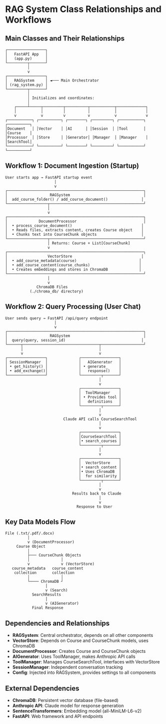# RAG System Class Relationships and Workflows

## Main Classes and Their Relationships

```
┌─────────────────┐
│   FastAPI App   │
│   (app.py)      │
└─────────┬───────┘
          │
          v
┌─────────────────┐
│   RAGSystem     │ ◄─── Main Orchestrator
│ (rag_system.py) │
└─────────┬───────┘
          │
          │ Initializes and coordinates:
          │
    ┌─────┴─────┬─────────┬──────────┬───────────┬─────────────┐
    │           │         │          │           │             │
    v           v         v          v           v             v
┌───────────┐ ┌──────────┐ ┌────────┐ ┌─────────┐ ┌───────────┐ ┌──────────┐
│Document   │ │Vector    │ │AI      │ │Session  │ │Tool       │ │Course    │
│Processor  │ │Store     │ │Generator│ │Manager  │ │Manager    │ │SearchTool│
└───────────┘ └──────────┘ └────────┘ └─────────┘ └───────────┘ └──────────┘
```

## Workflow 1: Document Ingestion (Startup)

```
User starts app → FastAPI startup event
                      │
                      v
┌─────────────────────────────────────────────────────────────┐
│                   RAGSystem                                 │
│  add_course_folder() / add_course_document()               │
└──────────────────┬──────────────────────────────────────────┘
                   │
                   v
┌─────────────────────────────────────────────────────────────┐
│              DocumentProcessor                              │
│  • process_course_document()                               │
│  • Reads files, extracts content, creates Course object    │
│  • Chunks text into CourseChunk objects                    │
└──────────────────┬──────────────────────────────────────────┘
                   │ Returns: Course + List[CourseChunk]
                   v
┌─────────────────────────────────────────────────────────────┐
│                  VectorStore                               │
│  • add_course_metadata(course)                            │
│  • add_course_content(course_chunks)                      │
│  • Creates embeddings and stores in ChromaDB              │
└─────────────────────────────────────────────────────────────┘
                   │
                   v
              ChromaDB Files
           (./chroma_db/ directory)
```

## Workflow 2: Query Processing (User Chat)

```
User sends query → FastAPI /api/query endpoint
                      │
                      v
┌─────────────────────────────────────────────────────────────┐
│                   RAGSystem                                 │
│  query(query, session_id)                                  │
└──────┬──────────────────────────────────┬───────────────────┘
       │                                  │
       v                                  v
┌─────────────────┐              ┌─────────────────┐
│ SessionManager  │              │   AIGenerator   │
│ • get_history() │              │ • generate_     │
│ • add_exchange()│              │   response()    │
└─────────────────┘              └─────────┬───────┘
                                          │
                                          v
                                 ┌─────────────────┐
                                 │  ToolManager    │
                                 │ • Provides tool │
                                 │   definitions   │
                                 └─────────┬───────┘
                                          │
                                          v
                          Claude API calls CourseSearchTool
                                          │
                                          v
                                 ┌─────────────────┐
                                 │CourseSearchTool │
                                 │• search_courses │
                                 └─────────┬───────┘
                                          │
                                          v
                                 ┌─────────────────┐
                                 │  VectorStore    │
                                 │• search_content │
                                 │• Uses ChromaDB  │
                                 │  for similarity │
                                 └─────────┬───────┘
                                          │
                                          v
                              Results back to Claude
                                          │
                                          v
                                Response to User
```

## Key Data Models Flow

```
File (.txt/.pdf/.docx)
          │
          v (DocumentProcessor)
     Course Object
          │
          ├─── CourseChunk Objects
          │              │
          v              v (VectorStore)
   course_metadata   course_content
    collection       collection
          │              │
          └──── ChromaDB ┘
                  │
                  v (Search)
            SearchResults
                  │
                  v (AIGenerator)
            Final Response
```

## Dependencies and Relationships

- **RAGSystem**: Central orchestrator, depends on all other components
- **VectorStore**: Depends on Course and CourseChunk models, uses ChromaDB
- **DocumentProcessor**: Creates Course and CourseChunk objects
- **AIGenerator**: Uses ToolManager, makes Anthropic API calls
- **ToolManager**: Manages CourseSearchTool, interfaces with VectorStore
- **SessionManager**: Independent conversation tracking
- **Config**: Injected into RAGSystem, provides settings to all components

## External Dependencies

- **ChromaDB**: Persistent vector database (file-based)
- **Anthropic API**: Claude model for response generation  
- **SentenceTransformers**: Embedding model (all-MiniLM-L6-v2)
- **FastAPI**: Web framework and API endpoints